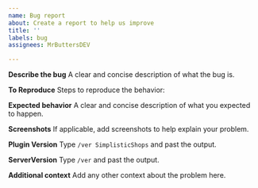 ```yaml
---
name: Bug report
about: Create a report to help us improve
title: ''
labels: bug
assignees: MrButtersDEV

---
```


**Describe the bug**
A clear and concise description of what the bug is.

**To Reproduce**
Steps to reproduce the behavior:

**Expected behavior**
A clear and concise description of what you expected to happen.

**Screenshots**
If applicable, add screenshots to help explain your problem.

**Plugin Version**
Type `/ver SimplisticShops` and past the output.

**ServerVersion**
Type `/ver` and past the output.

**Additional context**
Add any other context about the problem here.
